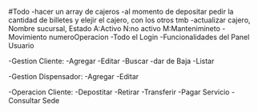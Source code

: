 #Todo
-hacer un array de cajeros
-al momento de depositar pedir la cantidad de billetes y elejir el cajero, con los otros tmb
-actualizar cajero, Nombre sucursal, Estado A:Activo N:no activo M:Mantenimineto
-Movimiento numeroOperacion
-Todo el Login
-Funcionalidades del Panel Usuario

-Gestion Cliente:
-Agregar
-Editar
-Buscar
-dar de Baja
-Listar

-Gestion Dispensador:
-Agregar
-Editar

-Operacion Cliente:
-Depostitar
-Retirar
-Transferir
-Pagar Servicio
-Consultar Sede
